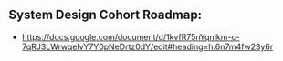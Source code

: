 
## System Design Cohort Roadmap:
* https://docs.google.com/document/d/1kvfR75nYqnlkm-c-7qRJ3LWrwqeIvY7Y0pNeDrtz0dY/edit#heading=h.6n7m4fw23y6r 